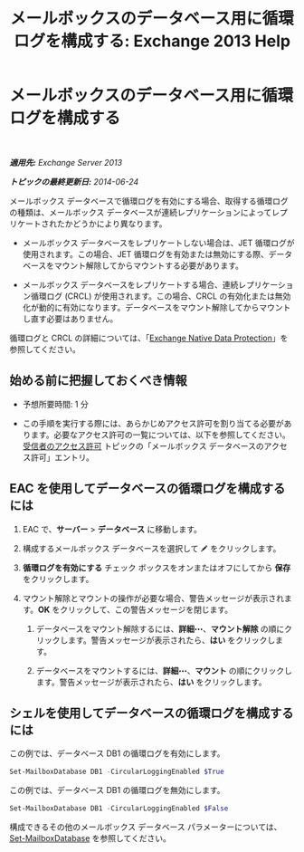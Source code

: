 ﻿---
title: 'メールボックスのデータベース用に循環ログを構成する: Exchange 2013 Help'
TOCTitle: メールボックスのデータベース用に循環ログを構成する
ms:assetid: 29cbd7cd-382b-4e0d-8368-2e49e75df2fc
ms:mtpsurl: https://technet.microsoft.com/ja-jp/library/Dn756374(v=EXCHG.150)
ms:contentKeyID: 62524852
ms.date: 04/24/2018
mtps_version: v=EXCHG.150
ms.translationtype: HT
---

# メールボックスのデータベース用に循環ログを構成する

 

_**適用先:** Exchange Server 2013_

_**トピックの最終更新日:** 2014-06-24_

メールボックス データベースで循環ログを有効にする場合、取得する循環ログの種類は、メールボックス データベースが連続レプリケーションによってレプリケートされたかどうかにより異なります。

  - メールボックス データベースをレプリケートしない場合は、JET 循環ログが使用されます。この場合、JET 循環ログを有効または無効にする際、データベースをマウント解除してからマウントする必要があります。

  - メールボックス データベースをレプリケートする場合、連続レプリケーション循環ログ (CRCL) が使用されます。この場合、CRCL の有効化または無効化が動的に有効になります。データベースをマウント解除してからマウントし直す必要はありません。

循環ログと CRCL の詳細については、「[Exchange Native Data Protection](backup-restore-and-disaster-recovery-exchange-2013-help.md)」を参照してください。

## 始める前に把握しておくべき情報

  - 予想所要時間: 1 分

  - この手順を実行する際には、あらかじめアクセス許可を割り当てる必要があります。必要なアクセス許可の一覧については、以下を参照してください。[受信者のアクセス許可](recipients-permissions-exchange-2013-help.md) トピックの「メールボックス データベースのアクセス許可」エントリ。

## EAC を使用してデータベースの循環ログを構成するには

1.  EAC で、<strong>サーバー</strong> \> <strong>データベース</strong> に移動します。

2.  構成するメールボックス データベースを選択して ![編集アイコン](images/Bb124582.6f53ccb2-1f13-4c02-bea0-30690e6ea71d(EXCHG.150).gif "編集アイコン") をクリックします。

3.  <strong>循環ログを有効にする</strong> チェック ボックスをオンまたはオフにしてから <strong>保存</strong> をクリックします。

4.  マウント解除とマウントの操作が必要な場合、警告メッセージが表示されます。<strong>OK</strong> をクリックして、この警告メッセージを閉じます。
    
    1.  データベースをマウント解除するには、<strong>詳細</strong>![\[その他のオプション\] アイコン](images/JJ150550.5381819e-3b21-4873-8714-e9b956290b28(EXCHG.150).gif "[その他のオプション] アイコン")、<strong>マウント解除</strong> の順にクリックします。警告メッセージが表示されたら、<strong>はい</strong> をクリックします。
    
    2.  データベースをマウントするには、<strong>詳細</strong>![\[その他のオプション\] アイコン](images/JJ150550.5381819e-3b21-4873-8714-e9b956290b28(EXCHG.150).gif "[その他のオプション] アイコン")、<strong>マウント</strong> の順にクリックします。警告メッセージが表示されたら、<strong>はい</strong> をクリックします。

## シェルを使用してデータベースの循環ログを構成するには

この例では、データベース DB1 の循環ログを有効にします。

```powershell
Set-MailboxDatabase DB1 -CircularLoggingEnabled $True
```

この例では、データベース DB1 の循環ログを無効にします。

```powershell
Set-MailboxDatabase DB1 -CircularLoggingEnabled $False
```

構成できるその他のメールボックス データベース パラメーターについては、[Set-MailboxDatabase](https://technet.microsoft.com/ja-jp/library/bb123971\(v=exchg.150\)) を参照してください。

